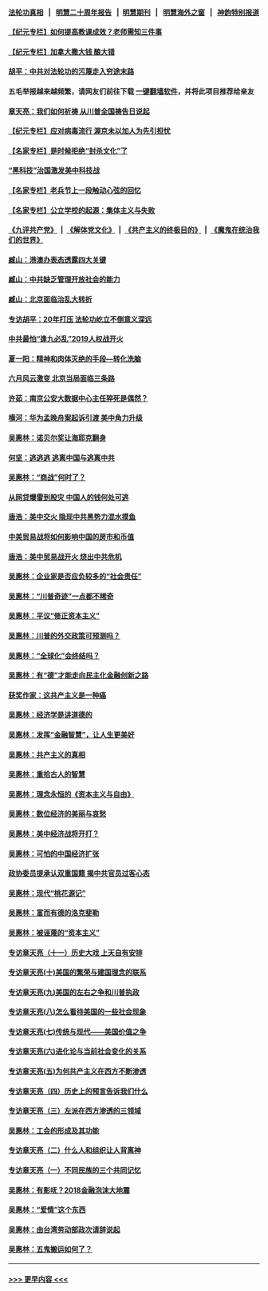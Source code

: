 #### [法轮功真相](https://github.com/gfw-breaker/truth/blob/master/README.md?t=0) &nbsp;&nbsp;|&nbsp;&nbsp; [明慧二十周年报告](https://github.com/gfw-breaker/mh-reports/blob/master/README.md?t=0) &nbsp;&nbsp;|&nbsp;&nbsp;[明慧期刊](https://github.com/gfw-breaker/mh-qikan) &nbsp;&nbsp;|&nbsp;&nbsp; [明慧海外之窗](https://github.com/gfw-breaker/mh-news/blob/master/README.md?t=0) &nbsp;&nbsp;|&nbsp;&nbsp; [神韵特别报道](https://github.com/gfw-breaker/mh-news/blob/master/shenyun.md?t=0)
#### [【纪元专栏】如何提高教课成效？老师需知三件事](../pages/nsc423/n12417848.md?t=06190001) 
#### [【纪元专栏】加拿大撒大钱 酿大错](../pages/nsc423/n12406564.md?t=06190001) 
#### [胡平：中共对法轮功的污蔑走入穷途末路](../pages/nsc423/n12266737.md?t=06190001) 
#### 五毛举报越来越频繁，请网友们前往下载 [一键翻墙软件](https://github.com/gfw-breaker/ssr-accounts)，并将此项目推荐给亲友
#### [章天亮：我们如何祈祷 从川普全国祷告日说起](../pages/nsc423/n11944627.md?t=06190001) 
#### [【纪元专栏】应对病毒流行 渥京未以加人为先引担忧](../pages/nsc423/n11875714.md?t=06190001) 
#### [【名家专栏】是时候拒绝“封杀文化”了](../pages/nsc423/n11814093.md?t=06190001) 
#### [“黑科技”治国激发美中科技战](../pages/nsc423/n11638056.md?t=06190001) 
#### [【名家专栏】老兵节上一段触动心弦的回忆](../pages/nsc423/n11646016.md?t=06190001) 
#### [【名家专栏】公立学校的起源：集体主义与失败](../pages/nsc423/n11601833.md?t=06190001) 
#### [《九评共产党》](https://github.com/begood0513/9ping.md/blob/master/README.md) &nbsp;|&nbsp; [《解体党文化》](../../../../jtdwh.md/blob/master/README.md)  &nbsp;|&nbsp; [《共产主义的终极目的》](../../../../gczydzjmd.md/blob/master/README.md) &nbsp;|&nbsp; [《魔鬼在统治我们的世界》](../../../../mgztzwmdsj.md/blob/master/README.md) 
#### [臧山：港澳办表态透露四大关键](../pages/nsc423/n11421628.md?t=06190001) 
#### [臧山：中共缺乏管理开放社会的能力](../pages/nsc423/n11407457.md?t=06190001) 
#### [臧山：北京面临治乱大转折](../pages/nsc423/n11406895.md?t=06190001) 
#### [专访胡平：20年打压 法轮功屹立不倒意义深远](../pages/nsc423/n11398800.md?t=06190001) 
#### [中共最怕“逢九必乱”2019人权战开火](../pages/nsc423/n11385248.md?t=06190001) 
#### [夏一阳：精神和肉体灭绝的手段—转化洗脑](../pages/nsc423/n11368250.md?t=06190001) 
#### [六月风云激变 北京当局面临三条路](../pages/nsc423/n11313668.md?t=06190001) 
#### [许茹：南京公安大数据中心主任猝死是偶然？](../pages/nsc423/n11064744.md?t=06190001) 
#### [横河：华为孟晚舟案起诉引渡 美中角力升级](../pages/nsc423/n11027230.md?t=06190001) 
#### [吴惠林：诺贝尔奖让海耶克翻身](../pages/nsc423/n10890049.md?t=06190001) 
#### [何坚：逃逃逃 逃离中国与逃离中共](../pages/nsc423/n10592891.md?t=06190001) 
#### [吴惠林：“商战”何时了？](../pages/nsc423/n10573558.md?t=06190001) 
#### [从网贷爆雷到股灾 中国人的钱何处可逃](../pages/nsc423/n10572800.md?t=06190001) 
#### [唐浩：美中交火 隐现中共黑势力混水摸鱼](../pages/nsc423/n10544040.md?t=06190001) 
#### [中美贸易战将如何影响中国的房市和币值](../pages/nsc423/n10543697.md?t=06190001) 
#### [唐浩：美中贸易战开火 烧出中共危机](../pages/nsc423/n10540126.md?t=06190001) 
#### [吴惠林：企业家是否应负较多的“社会责任”](../pages/nsc423/n10535022.md?t=06190001) 
#### [吴惠林：“川普奇迹”一点都不稀奇](../pages/nsc423/n10512808.md?t=06190001) 
#### [吴惠林：平议“修正资本主义”](../pages/nsc423/n10495724.md?t=06190001) 
#### [吴惠林：川普的外交政策可预测吗？](../pages/nsc423/n10462387.md?t=06190001) 
#### [吴惠林：“全球化”会终结吗？](../pages/nsc423/n10452838.md?t=06190001) 
#### [吴惠林：有“德”才能走向民主化金融创新之路](../pages/nsc423/n10432292.md?t=06190001) 
#### [获奖作家：这共产主义是一种癌](../pages/nsc423/n10431541.md?t=06190001) 
#### [吴惠林：经济学是讲道德的](../pages/nsc423/n10398014.md?t=06190001) 
#### [吴惠林：发挥“金融智慧”，让人生更美好](../pages/nsc423/n10375019.md?t=06190001) 
#### [吴惠林：共产主义的真相](../pages/nsc423/n10351394.md?t=06190001) 
#### [吴惠林：重拾古人的智慧](../pages/nsc423/n10337691.md?t=06190001) 
#### [吴惠林：理念永恒的《资本主义与自由》](../pages/nsc423/n10316274.md?t=06190001) 
#### [吴惠林：数位经济的美丽与哀愁](../pages/nsc423/n10292946.md?t=06190001) 
#### [吴惠林：美中经济战将开打？](../pages/nsc423/n10258825.md?t=06190001) 
#### [吴惠林：可怕的中国经济扩张](../pages/nsc423/n10219147.md?t=06190001) 
#### [政协委员提承认双重国籍 揭中共官员过客心态](../pages/nsc423/n10208809.md?t=06190001) 
#### [吴惠林：现代“桃花源记”](../pages/nsc423/n10185234.md?t=06190001) 
#### [吴惠林：富而有德的洛克斐勒](../pages/nsc423/n10142264.md?t=06190001) 
#### [吴惠林：被诬蔑的“资本主义”](../pages/nsc423/n10124816.md?t=06190001) 
#### [专访章天亮（十一）历史大戏 上天自有安排](../pages/nsc423/n10094905.md?t=06190001) 
#### [专访章天亮(十)美国的繁荣与建国理念的联系](../pages/nsc423/n10094899.md?t=06190001) 
#### [专访章天亮(九)美国的左右之争和川普执政](../pages/nsc423/n10094889.md?t=06190001) 
#### [专访章天亮(八)怎么看待美国的一些社会现象](../pages/nsc423/n10094857.md?t=06190001) 
#### [专访章天亮(七)传统与现代——美国价值之争](../pages/nsc423/n10093140.md?t=06190001) 
#### [专访章天亮(六)进化论与当前社会变化的关系](../pages/nsc423/n10092036.md?t=06190001) 
#### [专访章天亮(五)为何共产主义在西方不断渗透](../pages/nsc423/n10083620.md?t=06190001) 
#### [专访章天亮（四）历史上的预言告诉我们什么](../pages/nsc423/n10083606.md?t=06190001) 
#### [专访章天亮（三）左派在西方渗透的三领域](../pages/nsc423/n10081115.md?t=06190001) 
#### [吴惠林：工会的形成及其功能](../pages/nsc423/n10080633.md?t=06190001) 
#### [专访章天亮（二）什么人和组织让人背离神](../pages/nsc423/n10076637.md?t=06190001) 
#### [专访章天亮（一）不同民族的三个共同记忆](../pages/nsc423/n10074188.md?t=06190001) 
#### [吴惠林：有影呒？2018金融泡沫大地震](../pages/nsc423/n10040534.md?t=06190001) 
#### [吴惠林：“爱情”这个东西](../pages/nsc423/n10019423.md?t=06190001) 
#### [吴惠林：由台湾劳动部政次请辞说起](../pages/nsc423/n9979679.md?t=06190001) 
#### [吴惠林：五鬼搬运如何了？](../pages/nsc423/n9925338.md?t=06190001) 

----
#### [ >>> 更早内容 <<< ](../indexes/nsc423-earlier.md)
